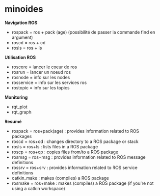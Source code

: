 # minoides
<b>Navigation ROS</b><br>
* rospack = ros + pack (age) (possibilité de passer la commande find en argument)<br>
* roscd = ros + cd <br>
* rosls = ros + ls <br>

<b>Utilisation ROS</b><br>
* roscore = lancer le coeur de ros<br>
* rosrun = lancer un noeud ros<br>
* rosnode = info sur les nodes<br>
* rosservice = info sur les services ros
* rostopic = info sur les topics

<b>Monitoring</b><br>
* rqt_plot
* rqt_graph

<b>Resumé</b><br>
* rospack = ros+pack(age) : provides information related to ROS packages
* roscd = ros+cd : changes directory to a ROS package or stack
* rosls = ros+ls : lists files in a ROS package
* roscp = ros+cp : copies files from/to a ROS package
* rosmsg = ros+msg : provides information related to ROS message definitions
* rossrv = ros+srv : provides information related to ROS service definitions
* catkin_make : makes (compiles) a ROS package
* rosmake = ros+make : makes (compiles) a ROS package (if you're not using a catkin workspace) 
